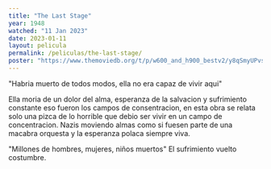 ```yaml
---
title: "The Last Stage"
year: 1948
watched: "11 Jan 2023"
date: 2023-01-11
layout: pelicula
permalink: /peliculas/the-last-stage/
poster: "https://www.themoviedb.org/t/p/w600_and_h900_bestv2/y8qSmyUPvsNzUCJ0ESkuez1n1UK.jpg"
---
```


"Habria muerto de todos modos, ella no era capaz de vivir aqui"

Ella moria de un dolor del alma, esperanza de la salvacion y sufrimiento constante
eso fueron los campos de consentracion, en esta obra se relata solo una pizca de lo horrible que debio ser vivir en un campo de concentracion. Nazis moviendo almas como si fuesen parte de una macabra orquesta y la esperanza polaca siempre viva.

"Millones de hombres, mujeres, niños muertos"
El sufrimiento vuelto costumbre.
